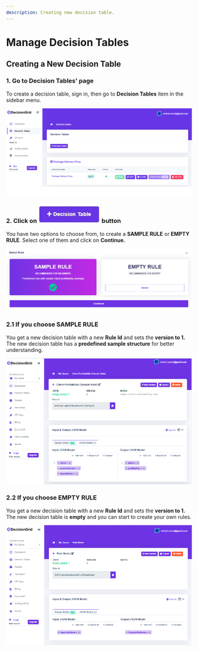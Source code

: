 ```yaml
---
description: Creating new decision table.
---
```


# Manage Decision Tables

## Creating a New Decision Table

### 1. Go to Decision Tables' page

To create a decision table, sign in, then go to **Decision Tables** item in the sidebar menu.

![](../.gitbook/assets/create-table-1.png)



### **2.** Click on ![](../.gitbook/assets/screenshoteasy-2-%20%281%29.png) button

You have two options to choose from, to create a **SAMPLE RULE** or **EMPTY RULE**. Select one of them and click on **Continue.**

![](../.gitbook/assets/image%20%2831%29.png)

### 2.1 If you choose SAMPLE RULE

You get a new decision table with a new **Rule Id** and sets the **version to 1.** The new decision table has a **predefined sample structure** for better understanding.

![](../.gitbook/assets/image%20%2821%29.png)

### 2.2 If you choose EMPTY RULE

You get a new decision table with a new **Rule Id** and sets the **version to 1.** The new decision table is **empty** and you can start to create your own rules.

![](../.gitbook/assets/image%20%2825%29.png)

